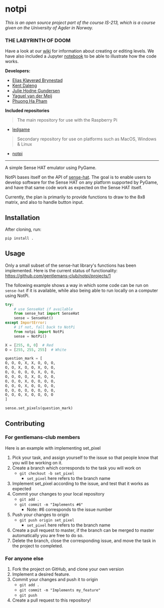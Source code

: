 # notpi
*This is an open source project part of the course IS-213, which is a course given on the University of Agder in Norway.* 

### THE LABYRINTH OF DOOM

Have a look at our [wiki](https://github.com/gentlemans-club/notpi/wiki) for information about creating or editing levels. We have also included a Jupyter [notebook](https://github.com/gentlemans-club/ledgame/blob/master/ledgame.ipynb) to be able to illustrate how the code works.

**Developers:**

* [Elias Kløverød Brynestad](https://github.com/KodeGeniElias)
* [Kent Daleng](https://github.com/chinatsu)
* [Julie Hodne Gundersen](https://github.com/Juliehg)
* [Yaguel van der Meij](https://github.com/Yagooza)
* [Phuong Ha Pham](https://github.com/fongha)


**Included repositories**
> The main repository for use with the Raspberry Pi
* [ledgame](https://github.com/gentlemans-club/ledgame)

> Secondary repository for use on platforms such as MacOS, Windows & Linux
* [notpi](https://github.com/gentlemans-club/notpi) 


----

A simple Sense HAT emulator using PyGame.

NotPi bases itself on the API of [sense-hat](https://github.com/RPi-Distro/python-sense-hat).
The goal is to enable users to develop software for the Sense HAT on any platform supported by PyGame,
and have that same code work as expected on the Sense HAT itself.

Currently, the plan is primarily to provide functions to draw to the 8x8 matrix, and also to handle button input.

## Installation

After cloning, run:

```sh
pip install .
```

## Usage

Only a small subset of the sense-hat library's functions has been implemented.
Here is the current status of functionality: https://github.com/gentlemans-club/notpi/projects/1

The following example shows a way in which some code can be run on `sense-hat` if it is available, while also
being able to run locally on a computer using NotPi.

```python
try:
    # use SenseHat if available
    from sense_hat import SenseHat
    sense = SenseHat()
except ImportError:
    # if not, fall back to NotPi
    from notpi import NotPi
    sense = NotPi()

X = [255, 0, 0]  # Red
O = [255, 255, 255]  # White

question_mark = [
O, O, O, X, X, O, O, O,
O, O, X, O, O, X, O, O,
O, O, O, O, O, X, O, O,
O, O, O, O, X, O, O, O,
O, O, O, X, O, O, O, O,
O, O, O, X, O, O, O, O,
O, O, O, O, O, O, O, O,
O, O, O, X, O, O, O, O
]

sense.set_pixels(question_mark)
```

## Contributing

### For gentlemans-club members
Here is an example with implementing set_pixel

1. Pick your task, and assign yourself to the issue so that people know that you will be working on it.
2. Create a branch which corresponds to the task you will work on
    * `git checkout -b set_pixel`
        * `set_pixel` here refers to the branch name
3. Implement set_pixel according to the issue, and test that it works as expected
4. Commit your changes to your local repository
    * `git add .`
    * `git commit -m "Implements #6"`
        * Note: #6 corresponds to the issue number
5. Push your changes to origin
    * `git push origin set_pixel`
        * `set_pixel` here refers to the branch name
6. Create a pull request to master, if the branch can be merged to master automatically you are free to do so.
7. Delete the branch, close the corresponding issue, and move the task in the project to completed.

### For anyone else

1. Fork the project on GitHub, and clone your own version
2. Implement a desired feature.
3. Commit your changes and push it to origin
    * `git add .`
    * `git commit -m "Implements my_feature"`
    * `git push`
4. Create a pull request to this repository!
